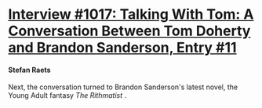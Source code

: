 # [Interview #1017: Talking With Tom: A Conversation Between Tom Doherty and Brandon Sanderson, Entry #11](https://www.theoryland.com/intvmain.php?i=1017#11)

#### Stefan Raets

Next, the conversation turned to Brandon Sanderson's latest novel, the Young Adult fantasy
*The Rithmatist*
.

